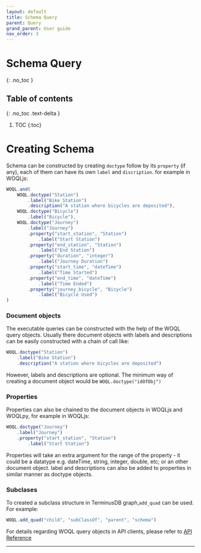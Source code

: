 ```yaml
---
layout: default
title: Schema Query
parent: Query
grand_parent: User guide
nav_order: 3
---
```


# Schema Query
{: .no_toc }

## Table of contents
{: .no_toc .text-delta }

1. TOC
{:toc}


# Creating Schema

Schema can be constructed by creating `doctype` follow by its `property` (if any), each of them can have its own `label` and `discription`. for example in WOQLjs:

```js
WOQL.and(
    WOQL.doctype("Station")
        .label("Bike Station")
        .description("A station where bicycles are deposited"),
    WOQL.doctype("Bicycle")
        .label("Bicycle"),
    WOQL.doctype("Journey")
        .label("Journey")
        .property("start_station", "Station")
            .label("Start Station")
        .property("end_station", "Station")
            .label("End Station")
        .property("duration", "integer")
            .label("Journey Duration")
        .property("start_time", "dateTime")
            .label("Time Started")
        .property("end_time", "dateTime")
            .label("Time Ended")
        .property("journey_bicycle", "Bicycle")
            .label("Bicycle Used")
)
```

### Document objects

The executable queries can be constructed with the help of the WOQL query objects. Usually there document objects with labels and descriptions can be easily constructed with a chain of call like:

``` js
WOQL.doctype("Station")
    .label("Bike Station")
    .description("A station where bicycles are deposited")
```

However, labels and descriptions are optional. The minimum way of creating a document object would be `WOQL.doctype("idOfObj")`

### Properties

Properties can also be chained to the document objects in WOQLjs and WOQLpy, for example in WOQLjs:

``` js
WOQL.doctype("Journey")
    .label("Journey")
    .property("start_station", "Station")
        .label("Start Station")
```

Properties will take an extra argument for the range of the property - it could be a datatype e.g. dateTime, string, integer, double, etc; or an other document object. label and descriptions can also be added to properties in similar manner as doctype objects.

### Subclases

To created a subclass structure in TerminusDB graph,`add_quad` can be used. For example:

``` js
WOQL.add_quad("child", "subClassOf", "parent", "schema")
```

For details regarding WOQL query objects in API clients, please refer to [API Reference](/docs/api-reference/)

---
